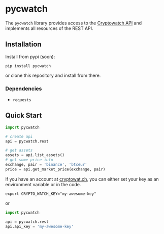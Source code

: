 # pycwatch

The `pycwatch` library provides access to the [Cryptowatch API](https://docs.cryptowat.ch/rest-api/) and implements all resources of the REST API.

## Installation

Install from pypi (soon):

`pip install pycwatch`

or clone this repository and install from there.

### Dependencies

-   `requests`

## Quick Start

```python
import pycwatch

# create api
api = pycwatch.rest

# get assets
assets = api.list_assets()
# get some price info
exchange, pair = 'binance', 'btceur'
price = api.get_market_price(exchange, pair)
```

If you have an account at [cryptowat.ch](https://cryptowat.ch), you can either set your key as an environment variable or in the code.

```shell
export CRYPTO_WATCH_KEY="my-awesome-key"
```

or

```python
import pycwatch

api = pycwatch.rest
api.api_key = 'my-awesome-key'
```
